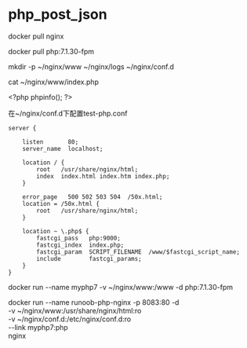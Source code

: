 # php_post_json

docker pull nginx

docker pull php:7.1.30-fpm

mkdir -p ~/nginx/www ~/nginx/logs ~/nginx/conf.d

cat ~/nginx/www/index.php

   \<?php
      phpinfo();
   \?>

在~/nginx/conf.d下配置test-php.conf

    server {

        listen       80;
        server_name  localhost;

        location / {
            root   /usr/share/nginx/html;
            index  index.html index.htm index.php;
        }

        error_page   500 502 503 504  /50x.html;
        location = /50x.html {
            root   /usr/share/nginx/html;
        }

        location ~ \.php$ {
            fastcgi_pass   php:9000;
            fastcgi_index  index.php;
            fastcgi_param  SCRIPT_FILENAME  /www/$fastcgi_script_name;
            include        fastcgi_params;
        }
    }

docker run --name  myphp7 -v ~/nginx/www:/www  -d php:7.1.30-fpm

docker run --name runoob-php-nginx -p 8083:80 -d \
    -v ~/nginx/www:/usr/share/nginx/html:ro \
    -v ~/nginx/conf.d:/etc/nginx/conf.d:ro \
    --link myphp7:php \
    nginx
